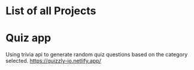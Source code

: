 # List of all Projects

# Quiz app 
Using trivia api to generate random quiz questions based on the category selected.
https://quizzly-io.netlify.app/
